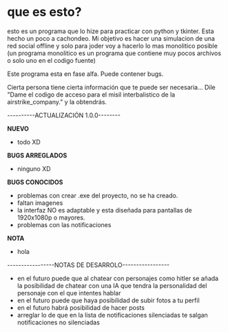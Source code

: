 # que es esto?

esto es un programa que lo hize para practicar con python y tkinter. Esta hecho un poco a cachondeo. Mi objetivo es hacer una simulacion de una red social offline y solo para joder voy a hacerlo lo mas monolitico posible (un programa monolitico es un programa que contiene muy pocos archivos o solo uno en el codigo fuente)

Este programa esta en fase alfa. Puede contener bugs.


Cierta persona tiene cierta información que te puede ser necesaria... Dile "Dame el codigo de acceso para el misil interbalistico de la airstrike_company." y la obtendrás.

----------ACTUALIZACIÓN 1.0.0--------

**NUEVO**

* todo XD

**BUGS ARREGLADOS**

* ninguno XD

**BUGS CONOCIDOS**

* problemas con crear .exe del proyecto, no se ha creado.
* faltan imagenes
* la interfaz NO es adaptable y esta diseñada para pantallas de 1920x1080p o mayores.
* problemas con las notificaciones

**NOTA**

* hola

-----------------NOTAS DE DESARROLO-----------------

* en el futuro puede que al chatear con personajes como hitler se añada la posibilidad de chatear con una IA que tendra la personalidad del personaje con el que intentes hablar
* en el futuro puede que haya posibilidad de subir fotos a tu perfil
* en el futuro habrá posibilidad de hacer posts
* arreglar lo de que en la lista de notificaciones silenciadas te salgan notificaciones no silenciadas
